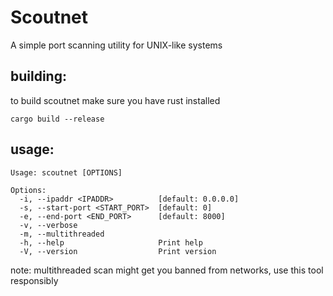 # Scoutnet
A simple port scanning utility for UNIX-like systems 

## building:
to build scoutnet make sure you have rust installed
```
cargo build --release
```	

## usage: 
```
Usage: scoutnet [OPTIONS]

Options:
  -i, --ipaddr <IPADDR>          [default: 0.0.0.0]
  -s, --start-port <START_PORT>  [default: 0]
  -e, --end-port <END_PORT>      [default: 8000]
  -v, --verbose
  -m, --multithreaded
  -h, --help                     Print help
  -V, --version                  Print version
```

note: multithreaded scan might get you banned from networks, use this tool responsibly

